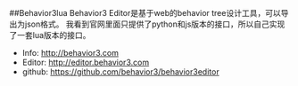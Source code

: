 ##Behavior3lua
Behavior3 Editor是基于web的behavior tree设计工具，可以导出为json格式。
我看到官网里面只提供了python和js版本的接口，所以自己实现了一套lua版本的接口。

*   Info: http://behavior3.com
*   Editor: http://editor.behavior3.com
*   github: https://github.com/behavior3/behavior3editor
